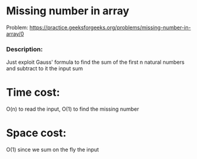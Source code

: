 # Missing number in array

Problem: https://practice.geeksforgeeks.org/problems/missing-number-in-array/0

### Description:
Just exploit Gauss' formula to find the sum of the first n natural numbers and subtract to it the input sum

# Time cost:
O(n) 
to read the input, O(1) to find the missing number
# Space cost:
O(1) since we sum on the fly the input 
